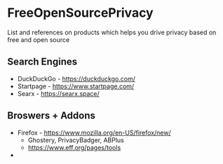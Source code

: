 # FreeOpenSourcePrivacy
List and references on products which helps you drive privacy based on free and open source

## Search Engines
* DuckDuckGo - https://duckduckgo.com/
* Startpage - https://www.startpage.com/
* Searx - https://searx.space/

## Broswers + Addons
* Firefox - https://www.mozilla.org/en-US/firefox/new/
  * Ghostery, PrivacyBadger, ABPlus
  * https://www.eff.org/pages/tools
* 
